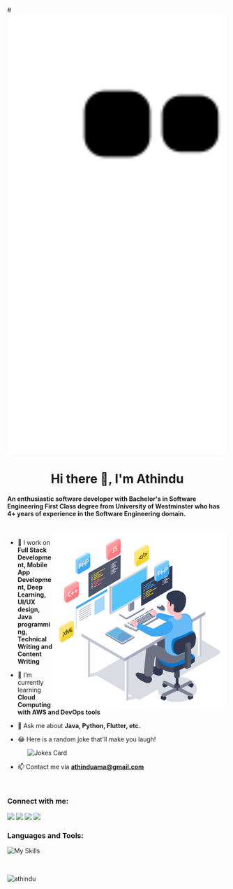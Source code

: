
#<img align="center" alt="snake-gif" width="1400" src="https://github.com/Athindu/Athindu/blob/output/github-contribution-grid-snake.svg" >
<h1 align="center">Hi there 👋, I'm Athindu</h1>
<h4 align="left">An enthusiastic software developer with Bachelor's in Software Engineering First Class degree from University of Westminster who has 4+ years of experience in the Software Engineering domain.</h3>
<br/>
<img align="right" alt="coder-gif" width="400" src="https://github.com/Athindu/Athindu/blob/master/coder1.gif" >

- 🔭 I work on **Full Stack Development, Mobile App Development, Deep Learning, UI/UX design, Java programming, Technical Writing and Content Writing**  

- 🌱 I’m currently learning **Cloud Computing with AWS and DevOps tools**

- 💬 Ask me about **Java, Python, Flutter, etc.**

- 😂 Here is a random joke that'll make you laugh!

&ensp;&ensp;&ensp;&ensp;&emsp;  ![Jokes Card](https://readme-jokes.vercel.app/api)
- 📫 Contact me via **athinduama@gmail.com**
<br/>

<h3 align="left">Connect with me:</h3>
<p align="left">
<a href="https://twitter.com/athinduu" target="blank"><img src="https://img.shields.io/badge/Twitter-1DA1F2?style=for-the-badge&logo=twitter&logoColor=white" /></a>
<a href="https://www.linkedin.com/in/athindu-umayanga/" target="blank"><img src="https://img.shields.io/badge/linkedin-%230077B5.svg?&style=for-the-badge&logo=linkedin&logoColor=white" /></a>
<a href="https://www.facebook.com/athindu98" target="blank"><img src="https://img.shields.io/badge/Facebook-1877F2?style=for-the-badge&logo=facebook&logoColor=white" /></a>
<a href="https://www.instagram.com/___.a.u._24.___/" target="blank"><img src="https://img.shields.io/badge/Instagram-E4405F?style=for-the-badge&logo=instagram&logoColor=white" /></a>
</p>


<h3 align="left">Languages and Tools:</h3>

![My Skills](https://skillicons.dev/icons?i=java,js,py,androidstudio,angular,aws,bash,bootstrap,css,dart,discord,docker,eclipse,figma,firebase,flask,flutter,git,githubactions,gcp,gradle,html,idea,jquery,kubernetes,linux,materialui,mongodb,mysql,nodejs,ps,php,spring,sqlite,tensorflow,vim,vscode,wordpress,xd)

<br/>
<p><img align="center" src="https://github-readme-streak-stats.herokuapp.com/?user=athindu&theme=dark" alt="athindu" /></p>
